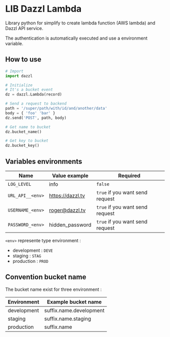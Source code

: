 # LIB Dazzl Lambda

Library python for simplify to create lambda function (AWS lambda) and Dazzl API service.

The authentication is automatically executed and use a environment variable.

## How to use

```python
# Import
import dazzl

# Initialize
# It's a bucket event
dz = dazzl.Lambda(record)

# Send a request to backend
path = '/super/path/with/id/and/another/data'
body = { 'foo' 'bar' }
dz.send('POST', path, body)

# Get name to bucket
dz.bucket_name()

# Get key to bucket
dz.bucket_key()
```

## Variables environments

| Name             | Value example    | Required                        |
| --               | --               | --                              |
| `LOG_LEVEL`      | info             | `false`                         |
| `URL_API__<env>` | https://dazzl.tv | `true` if you want send request |
| `USERNAME_<env>` | roger@dazzl.tv   | `true` if you want send request |
| `PASSWORD_<env>` | hidden_password  | `true` if you want send request |

`<env>` represente type environment :
- development : `DEVE`
- staging :  `STAG`
- production : `PROD`

## Convention bucket name

The bucket name exist for three environment :

| Environment | Example bucket name     |
| --          | --                      |
| development | suffix.name.development |
| staging     | suffix.name.staging     |
| production  | suffix.name             |
